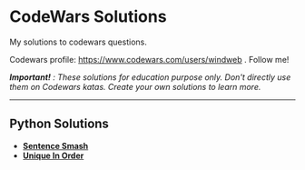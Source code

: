 # CodeWars Solutions

My solutions to codewars questions.

Codewars profile: https://www.codewars.com/users/windweb . Follow me!

***Important!*** *: These solutions for education purpose only. Don't directly use them on Codewars katas. Create your own solutions to learn more.*

---

## Python Solutions

 * [**Sentence Smash**](Python/sentence_smash.md)
 * [**Unique In Order**](Python/unique_in_order.md)
